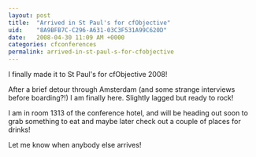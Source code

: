 ```yaml
---
layout: post
title:  "Arrived in St Paul's for cfObjective"
uid:	"8A9BFB7C-C296-A631-03C3F531A99C620D"
date:   2008-04-30 11:09 AM +0000
categories: cfconferences
permalink: arrived-in-st-paul-s-for-cfobjective
---
```

I finally made it to St Paul's for cfObjective 2008! 

After a brief detour through Amsterdam (and some strange interviews before boarding?!) I am finally here. Slightly lagged but ready to rock! 

I am in room 1313 of the conference hotel, and will be heading out soon to grab something to eat and maybe later check out a couple of places for drinks!

Let me know when anybody else arrives!